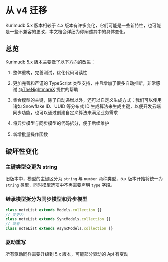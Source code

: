 <!-- # Migrate from Version 4

Compared with the 4.x version, Kurimudb 5.x has many changes. They may be some new features or some incompatible changes. This document will elaborate on the specific changes for you.

## General

Kurimudb 5.x version mainly made some following improvements:

1. Overall refactoring, perfect testing, optimize code readability;

2. More complete and rigorous TypeScript type support, and added a lot of automatic inference, thank you very much for the help provided by [@TheNightmareX](https://github.com/TheNightmareX)

3. In addition to auto-increment, the primary key of the collection model can also be customized now. We can use distributed ID generation algorithms such as Snowflake ID and UUID to generate the primary key to develop cloud synchronization functions. We can also create a custom algorithm to satisfy Business needs.

4. To be continued...

## Discruptive Changes

### Change the Primary Key Type to String

In the old version, the primary key of the model is divided into two types: `string` and `number`. -->

# 从 v4 迁移

Kurimudb 5.x 版本相较于 4.x 版本有许多变化，它们可能是一些新特性，也可能是一些不兼容的更改，本文档会详细为你阐述其中的具体变化。

## 总览

Kurimudb 5.x 版本主要做了以下方向的改进：

1. 整体重构，完善测试，优化代码可读性

2. 更加完善和严谨的 TypeScript 类型支持，并且增加了很多自动推断，非常感谢 [@TheNightmareX](https://github.com/TheNightmareX) 提供的帮助

3. 集合模型的主键，除了自动递增以外，还可以自定义生成方式：我们可以使用诸如 Snowflake ID、UUID 等分布式 ID 生成算法来生成主键，以便开发云端同步功能，也可以通过创建自定义算法来满足业务需求

4. 将异步模型与同步模型的代码拆分，便于后续维护

5. 新增批量操作函数

## 破坏性变化

### 主键类型变更为 string

旧版本中，模型的主键区分为 `string` 与 `number` 两种类型，5.x 版本开始将统一为 `string` 类型，同时模型选项中不再需要声明 `type` 字段。

### 继承模型拆分为同步模型和异步模型

```js
class noteList extends Models.collection {}
// 变更为
class noteList extends SyncModels.collection {}
// 或者
class noteList extends AsyncModels.collection {}
```

### 驱动重写

所有驱动同样需要升级到 5.x 版本，可能部分驱动的 Api 有变动
